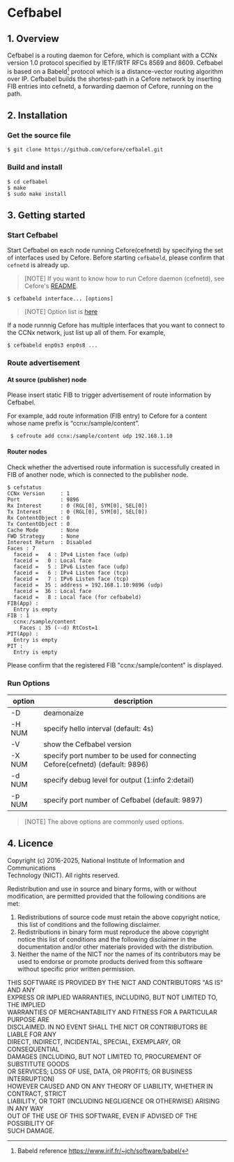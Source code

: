 
# Cefbabel

## 1. Overview
Cefbabel is a routing daemon for Cefore, which is compliant with a CCNx version 1.0 protocol specified by IETF/IRTF RFCs 8569 and 8609. Cefbabel is based on a Babeld[^1] protocol which is a distance-vector routing algorithm over IP. Cefbabel builds the shortest-path in a Cefore network by inserting FIB entries into cefnetd, a forwarding daemon of Cefore, running on the path.

[^1]: Babeld reference https://www.irif.fr/~jch/software/babel/  

## 2. Installation

### Get the source file
```console
$ git clone https://github.com/cefore/cefbalel.git
```
### Build and install
```console
$ cd cefbabel
$ make
$ sudo make install
```

## 3. Getting started

### Start Cefbabel

Start Cefbabel on each node running Cefore(cefnetd) by specifying the set of interfaces used by Cefore. Before starting ```cefbabeld```, please confirm that ```cefnetd``` is already up.
> [NOTE] If you want to know how to run Cefore daemon (cefnetd), see Cefore's [README](https://github.com/cefore).  

```console
$ cefbabeld interface... [options]
```
> [NOTE] Option list is [here](#run-options)

If a node runnnig Cefore has multiple interfaces that you want to connect to the CCNx network, just list up all of them. For example, 
```console
$ cefbabeld enp0s3 enp0s8 ...
```

### Route advertisement
#### At source (publisher) node
Please insert static FIB to trigger advertisement of route information by Cefbabel.

For example, add route information (FIB entry) to Cefore for a content whose name prefix is “ccnx:/sample/content”.
```console
 $ cefroute add ccnx:/sample/content udp 192.168.1.10
```
#### Router nodes
Check whether the advertised route information is successfully created in FIB of another node, which is connected to the publisher node.
```console
$ cefstatus
CCNx Version     : 1
Port             : 9896
Rx Interest      : 0 (RGL[0], SYM[0], SEL[0])
Tx Interest      : 0 (RGL[0], SYM[0], SEL[0])
Rx ContentObject : 0
Tx ContentObject : 0
Cache Mode       : None
FWD Strategy     : None
Interest Return  : Disabled
Faces : 7
  faceid =   4 : IPv4 Listen face (udp)
  faceid =   0 : Local face
  faceid =   5 : IPv6 Listen face (udp)
  faceid =   6 : IPv4 Listen face (tcp)
  faceid =   7 : IPv6 Listen face (tcp)
  faceid =  35 : address = 192.168.1.10:9896 (udp)
  faceid =  36 : Local face
  faceid =   8 : Local face (for cefbabeld)
FIB(App) :
  Entry is empty
FIB : 1
  ccnx:/sample/content
    Faces : 35 (--d) RtCost=1
PIT(App) :
  Entry is empty
PIT :
  Entry is empty
```
Please confirm that the registered FIB "ccnx:/sample/content" is displayed.

### Run Options

| option | description                                         |
| ------ | --------------------------------------------------- |
| -D     | deamonaize                                          |
| -H NUM | specify hello interval (default: 4s)                |
| -V     | show the Cefbabel version                           |
| -X NUM | specify port number to be used for connecting Cefore(cefnetd) (default: 9896)   |
| -d NUM | specify debug level for output (1:info 2:detail)    |
| -p NUM | specify port number of Cefbabel (default: 9897)     |

> [NOTE]  The above options are commonly used options.

## 4. Licence
Copyright (c) 2016-2025, National Institute of Information and Communications  
Technology (NICT). All rights reserved.

Redistribution and use in source and binary forms, with or without  
modification, are permitted provided that the following conditions are  
met:  
1. Redistributions of source code must retain the above copyright notice,  
   this list of conditions and the following disclaimer.  
2. Redistributions in binary form must reproduce the above copyright  
   notice this list of conditions and the following disclaimer in the  
   documentation and/or other materials provided with the distribution.  
3. Neither the name of the NICT nor the names of its contributors may be  
   used to endorse or promote products derived from this software  
   without specific prior written permission.  

THIS SOFTWARE IS PROVIDED BY THE NICT AND CONTRIBUTORS "AS IS" AND ANY  
EXPRESS OR IMPLIED WARRANTIES, INCLUDING, BUT NOT LIMITED TO, THE IMPLIED  
WARRANTIES OF MERCHANTABILITY AND FITNESS FOR A PARTICULAR PURPOSE ARE  
DISCLAIMED. IN NO EVENT SHALL THE NICT OR CONTRIBUTORS BE LIABLE FOR ANY  
DIRECT, INDIRECT, INCIDENTAL, SPECIAL, EXEMPLARY, OR CONSEQUENTIAL  
DAMAGES (INCLUDING, BUT NOT LIMITED TO, PROCUREMENT OF SUBSTITUTE GOODS  
OR SERVICES; LOSS OF USE, DATA, OR PROFITS; OR BUSINESS INTERRUPTION)  
HOWEVER CAUSED AND ON ANY THEORY OF LIABILITY, WHETHER IN CONTRACT, STRICT  
LIABILITY, OR TORT (INCLUDING NEGLIGENCE OR OTHERWISE) ARISING IN ANY WAY  
OUT OF THE USE OF THIS SOFTWARE, EVEN IF ADVISED OF THE POSSIBILITY OF  
SUCH DAMAGE.  

